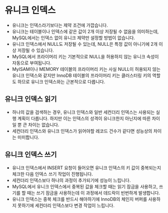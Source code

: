 # 유니크 인덱스

* 유니크는 인덱스라기보다는 제약 조건에 가깝습니다.
* 유니크는 테이블이나 인덱스에 같은 값이 2개 이상 저장될 수 없음을 의미하는데, MySQL에서는 인덱스 없이 유니크 제약만 설정할 방법이 없습니다.
* 유니크 인덱스에서 NULL도 저장될 수 있는데, NULL은 특정 값이 아니기에 2개 이상 저장될 수 있습니다.
* MySQL에서 프라이머리 키는 기본적으로 NULL을 허용하지 않는 유니크 속성이 자동으로 부여됩니다.
* MyISAM이나 MEMORY 테이블의 프라이머리 키는 사실 NULL이 허용되지 않는 유니크 인덱스와 같지만 InnoDB 테이블의 프라이머리 키는 클러스터링 키의 역할도 하므로 유니크 인덱스와는 근본적으로 다릅니다.

## 유니크 인덱스 읽기

* 하나의 값을 검색하는 경우, 유니크 인덱스와 일반 세컨더리 인덱스는 사용되는 실행 계획이 다릅니다. 하지만 이는 인덱스의 성격이 유니크한지 아닌지에 따른 차이일 뿐 큰 차이는 없습니다.
* 세컨더리 인덱스와 유니크 인덱스가 읽어야할 레코드 건수가 같다면 성능상의 차이는 미미합니다.

## 유니크 인덱스 쓰기

* 유니크 인덱스에서 INSERT 요청이 들어오면 유니크 인덱스의 키 값이 중복되는지 체크한 다음 인덱스 쓰기 작업이 진행됩니다.
* 세컨더리 인덱스보다 하나의 과정이 추가되기에 성능이 느립니다.
* MySQL에서 유니크 인덱스에서 중복된 값을 체크할 때는 읽기 잠금을 사용하고, 쓰기를 할 때는 쓰기 잠금을 사용하는데 이 과정에서 데드락이 빈번하게 발생합니다.
* 유니크 인덱스는 중복 체크를 반드시 해야하기에 InnoDB의 체인지 버퍼를 사용하지 못하기에 세컨더리 인덱스보다 변경 작업이 느립니다. 

